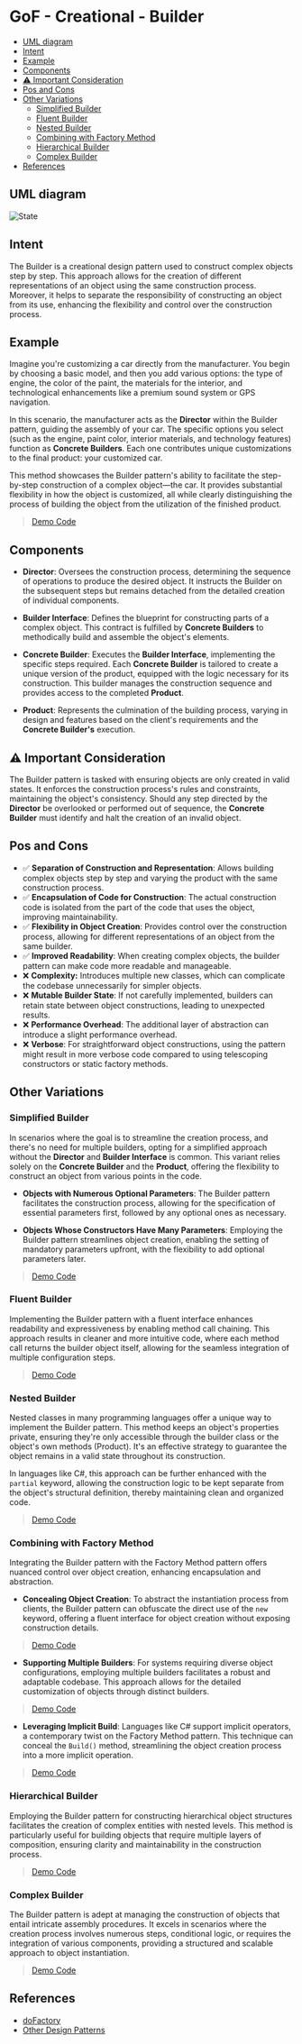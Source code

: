 # GoF - Creational - Builder

- [UML diagram](#uml-diagram)
- [Intent](#intent)
- [Example](#example)
- [Components](#components)
- [:warning: Important Consideration](#warning-important-consideration)
- [Pos and Cons](#pos-and-cons)
- [Other Variations](#other-variations)
  - [Simplified Builder](#simplified-builder)
  - [Fluent Builder](#fluent-builder)
  - [Nested Builder](#nested-builder)
  - [Combining with Factory Method](#combining-with-factory-method)
  - [Hierarchical Builder](#hierarchical-builder)
  - [Complex Builder](#complex-builder)
- [References](#references)



## UML diagram
![State](https://www.dofactory.com/img/diagrams/net/builder.png)



## Intent

The Builder is a creational design pattern used to construct complex objects step by step. This approach allows for the creation of different representations of an object using the same construction process. Moreover, it helps to separate the responsibility of constructing an object from its use, enhancing the flexibility and control over the construction process.



## Example

Imagine you're customizing a car directly from the manufacturer. You begin by choosing a basic model, and then you add various options: the type of engine, the color of the paint, the materials for the interior, and technological enhancements like a premium sound system or GPS navigation.

In this scenario, the manufacturer acts as the **Director** within the Builder pattern, guiding the assembly of your car. The specific options you select (such as the engine, paint color, interior materials, and technology features) function as **Concrete Builders**. Each one contributes unique customizations to the final product: your customized car.

This method showcases the Builder pattern's ability to facilitate the step-by-step construction of a complex object—the car. It provides substantial flexibility in how the object is customized, all while clearly distinguishing the process of building the object from the utilization of the finished product.

> [Demo Code](./Dotnet/ClassicBuilder/Program.cs)



## Components

- **Director**: Oversees the construction process, determining the sequence of operations to produce the desired object. It instructs the Builder on the subsequent steps but remains detached from the detailed creation of individual components.

- **Builder Interface**: Defines the blueprint for constructing parts of a complex object. This contract is fulfilled by **Concrete Builders** to methodically build and assemble the object's elements.

- **Concrete Builder**: Executes the **Builder Interface**, implementing the specific steps required. Each **Concrete Builder** is tailored to create a unique version of the product, equipped with the logic necessary for its construction. This builder manages the construction sequence and provides access to the completed **Product**.

- **Product**: Represents the culmination of the building process, varying in design and features based on the client's requirements and the **Concrete Builder's** execution.



## :warning: Important Consideration

The Builder pattern is tasked with ensuring objects are only created in valid states. It enforces the construction process's rules and constraints, maintaining the object's consistency. Should any step directed by the **Director** be overlooked or performed out of sequence, the **Concrete Builder** must identify and halt the creation of an invalid object.



## Pos and Cons

- ✅ **Separation of Construction and Representation**: Allows building complex objects step by step and varying the product with the same construction process.
- ✅ **Encapsulation of Code for Construction**: The actual construction code is isolated from the part of the code that uses the object, improving maintainability.
- ✅ **Flexibility in Object Creation**: Provides control over the construction process, allowing for different representations of an object from the same builder.
- ✅ **Improved Readability**: When creating complex objects, the builder pattern can make code more readable and manageable.
- ❌ **Complexity:** Introduces multiple new classes, which can complicate the codebase unnecessarily for simpler objects.
- ❌ **Mutable Builder State**: If not carefully implemented, builders can retain state between object constructions, leading to unexpected results.
- ❌ **Performance Overhead**: The additional layer of abstraction can introduce a slight performance overhead.
- ❌ **Verbose**: For straightforward object constructions, using the pattern might result in more verbose code compared to using telescoping constructors or static factory methods.



## Other Variations


### Simplified Builder

In scenarios where the goal is to streamline the creation process, and there's no need for multiple builders, opting for a simplified approach without the **Director** and **Builder Interface** is common. This variant relies solely on the **Concrete Builder** and the **Product**, offering the flexibility to construct an object from various points in the code.

- **Objects with Numerous Optional Parameters**: The Builder pattern facilitates the construction process, allowing for the specification of essential parameters first, followed by any optional ones as necessary.

- **Objects Whose Constructors Have Many Parameters**: Employing the Builder pattern streamlines object creation, enabling the setting of mandatory parameters upfront, with the flexibility to add optional parameters later.

> [Demo Code](./Dotnet/SimplifiedBuilder/Program.cs)


### Fluent Builder

Implementing the Builder pattern with a fluent interface enhances readability and expressiveness by enabling method call chaining. This approach results in cleaner and more intuitive code, where each method call returns the builder object itself, allowing for the seamless integration of multiple configuration steps.

> [Demo Code](./Dotnet/FluentBuilder/Program.cs)


### Nested Builder

Nested classes in many programming languages offer a unique way to implement the Builder pattern. This method keeps an object's properties private, ensuring they're only accessible through the builder class or the object's own methods (Product). It's an effective strategy to guarantee the object remains in a valid state throughout its construction.

In languages like C#, this approach can be further enhanced with the `partial` keyword, allowing the construction logic to be kept separate from the object's structural definition, thereby maintaining clean and organized code.

> [Demo Code](./Dotnet/NestedBuilder/Program.cs)


### Combining with Factory Method

Integrating the Builder pattern with the Factory Method pattern offers nuanced control over object creation, enhancing encapsulation and abstraction.

- **Concealing Object Creation**: To abstract the instantiation process from clients, the Builder pattern can obfuscate the direct use of the `new` keyword, offering a fluent interface for object creation without exposing construction details.

> [Demo Code](./Dotnet/FactoryBuilder/Program.cs)

- **Supporting Multiple Builders**: For systems requiring diverse object configurations, employing multiple builders facilitates a robust and adaptable codebase. This approach allows for the detailed customization of objects through distinct builders.

> [Demo Code](./Dotnet/FactoryMultiBuilders/Program.cs)

- **Leveraging Implicit Build**: Languages like C# support implicit operators, a contemporary twist on the Factory Method pattern. This technique can conceal the `Build()` method, streamlining the object creation process into a more implicit operation.

> [Demo Code](./Dotnet/ImplicitBuild/Program.cs)


### Hierarchical Builder

Employing the Builder pattern for constructing hierarchical object structures facilitates the creation of complex entities with nested levels. This method is particularly useful for building objects that require multiple layers of composition, ensuring clarity and maintainability in the construction process.

> [Demo Code](./Dotnet/HierarchicalBuilder/Program.cs)


### Complex Builder

The Builder pattern is adept at managing the construction of objects that entail intricate assembly procedures. It excels in scenarios where the creation process involves numerous steps, conditional logic, or requires the integration of various components, providing a structured and scalable approach to object instantiation.

> [Demo Code](./Dotnet/ComplexBuilder/Program.cs)


## References
- [doFactory](https://www.dofactory.com/net/builder-design-pattern)
- [Other Design Patterns](https://github.com/NelsonBN/design-patterns)
